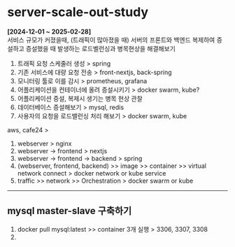 # server-scale-out-study
__[2024-12-01 ~ 2025-02-28]__   
서비스 규모가 커졌을때, (트래픽이 많아졌을 때) 
서버의 프론트와 백엔드 복제하여 증설하고 
증설했을 때 발생하는 로드벨런싱과 병목현상을 해결해보기 

1. 트래픽 요청 스케줄러 생성  > spring
2. 기존 서비스에 대량 요청 전송  > front-nextjs, back-spring
3. 모니터링 툴로 이를 감시  > prometheus, grafana
4. 어플리케이션을 컨테이너에 올려 증설시키기  > docker swarm, kube?
5. 어플리케이션 증설, 복제시 생기는 병목 현상 관찰  
6. 데이터베이스 증설해보기  > mysql, redis
7. 사용자의 요청을 로드밸런싱 처리 해보기  > docker swarm, kube


aws, cafe24 > 
1. webserver > nginx
2. webserver -> frontend > nextjs
3. webserver -> frontend -> backend > spring
4. (webserver, frontend, backend) >> image >> container >> virtual network connect > docker network or kube service
5. traffic >> network >> Orchestration > docker swarm or kube

---
## mysql master-slave 구축하기
1. docker pull mysql:latest >> container 3개 실행 > 3306, 3307, 3308
2. 
